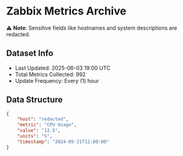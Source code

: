 # Zabbix Metrics Archive

⚠️ **Note**: Sensitive fields like hostnames and system descriptions are redacted.

## Dataset Info
- Last Updated: 2025-06-03 19:00 UTC
- Total Metrics Collected: 992
- Update Frequency: Every (1) hour

## Data Structure
```json
{
    "host": "redacted",
    "metric": "CPU Usage",
    "value": "12.5",
    "units": "%",
    "timestamp": "2024-05-21T12:00:00"
}
```
